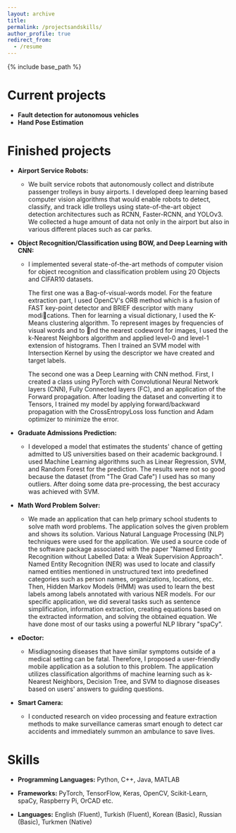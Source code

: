 ```yaml
---
layout: archive
title:
permalink: /projectsandskills/
author_profile: true
redirect_from:
  - /resume
---
```


{% include base_path %}


Current projects
======
* **Fault detection for autonomous vehicles**
* **Hand Pose Estimation**

Finished projects
======

* **Airport Service Robots:**
  * We built service robots that autonomously collect and distribute passenger trolleys in busy airports. I developed deep learning based computer vision algorithms that would enable robots to detect, classify, and track idle trolleys using state-of-the-art object detection architectures such as RCNN, Faster-RCNN, and YOLOv3. We collected a huge amount of data not only in the airport but also in various different places such as car parks.
* **Object Recognition/Classification using BOW, and Deep Learning with CNN:** 
  * I implemented several state-of-the-art methods of computer vision for object recognition and classification problem using 20 Objects and CIFAR10 datasets.
  
    The first one was a Bag-of-visual-words model. For the feature extraction part, I used OpenCV's ORB method which is a fusion of FAST key-point detector and BRIEF descriptor with many modications. Then for learning a visual dictionary, I used the K-Means clustering algorithm. To represent images by frequencies of visual words and to nd the nearest
codeword for images, I used the k-Nearest Neighbors algorithm and applied level-0 and level-1 extension of histograms. Then I trained an SVM model with Intersection Kernel by using the descriptor we have created and target labels.

    The second one was a Deep Learning with CNN method. First, I created a class using PyTorch with Convolutional Neural Network layers (CNN), Fully Connected layers (FC), and an application of the Forward propagation. After loading the dataset and converting it to Tensors, I trained my model by applying forward/backward propagation with the CrossEntropyLoss loss function and Adam optimizer to minimize the error.

* **Graduate Admissions Prediction:** 
  * I developed a model that estimates the students' chance of getting admitted to US universities based on their academic background. I used Machine Learning algorithms such as Linear Regression, SVM, and Random Forest for the prediction. The results were not so good because the dataset (from "The Grad Cafe") I used has so many outliers. After doing some data pre-processing, the best accuracy was achieved with SVM.
* **Math Word Problem Solver:**
  * We made an application that can help primary school students to solve math word problems. The application solves the given problem and shows its solution. Various Natural Language Processing (NLP) techniques were used for the application. We used a source code of the software package associated with the paper "Named Entity Recognition without Labelled Data: a Weak Supervision Approach". Named Entity Recognition (NER) was used to locate and classify named entities mentioned in unstructured text into predefined categories such as person names, organizations, locations, etc. Then, Hidden Markov Models (HMM) was used to learn the best labels among labels annotated with various NER models. For our specific application, we did several tasks such as sentence simplification, information extraction, creating equations based on the extracted information, and solving the obtained equation. We have done most of our tasks using a powerful NLP library "spaCy".
* **eDoctor:** 
  * Misdiagnosing diseases that have similar symptoms outside of a medical setting can be fatal. Therefore, I proposed a user-friendly mobile application as a solution to this problem. The application utilizes classification algorithms of machine learning such as k-Nearest Neighbors, Decision Tree, and SVM to diagnose diseases based on users' answers to guiding questions.
* **Smart Camera:**
  * I conducted research on video processing and feature extraction methods to make surveillance cameras smart enough to detect car accidents and immediately summon an ambulance to save lives.
  
  
Skills
======
* **Programming Languages:**
   Python, C++, Java, MATLAB
  
* **Frameworks:**
  PyTorch, TensorFlow, Keras, OpenCV, Scikit-Learn, spaCy, Raspberry Pi, OrCAD etc.
  
* **Languages:**
   English (Fluent), Turkish (Fluent), Korean (Basic), Russian (Basic), Turkmen (Native)
  
  
